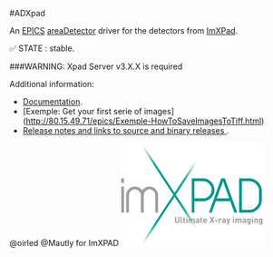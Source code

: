 #ADXpad 

An 
[EPICS](http://www.aps.anl.gov/epics/) 
[areaDetector](http://cars.uchicago.edu/software/epics/areaDetector.html) 
driver for the detectors from 
[ImXPad](http://imxpad.com/).

:white_check_mark: STATE : stable.

###WARNING: Xpad Server v3.X.X is required


Additional information:
* [Documentation](http://80.15.49.71/epics/Xpad_areaDetector_Driver.html).
* [Exemple: Get your first serie of images] (http://80.15.49.71/epics/Exemple-HowToSaveImagesToTiff.html)
* [Release notes and links to source and binary releases ](/RELEASE.md).






@oirled @Mautly for ImXPAD
![ImXPAD logo](/xpadApp/op/opi/logo.png)
